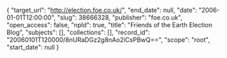 {
  "target_url": "http://election.foe.co.uk/", 
  "end_date": null, 
  "date": "2006-01-01T12:00:00", 
  "slug": 38666328, 
  "publisher": "foe.co.uk", 
  "open_access": false, 
  "npld": true, 
  "title": "Friends of the Earth Election Blog", 
  "subjects": [], 
  "collections": [], 
  "record_id": "20060101T120000/8nURaDGz2g8nAo2iCsPBwQ==", 
  "scope": "root", 
  "start_date": null
}

